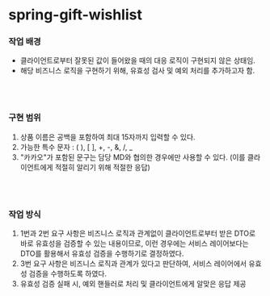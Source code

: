 # spring-gift-wishlist

### 작업 배경

- 클라이언트로부터 잘못된 값이 들어왔을 때의 대응 로직이 구현되지 않은 상태임.
- 해당 비즈니스 로직을 구현하기 위해, 유효성 검사 및 예외 처리를 추가하고자 함.

<br/>
<br/>

### 구현 범위

1. 상품 이름은 공백을 포함하여 최대 15자까지 입력할 수 있다.
2. 가능한 특수 문자 : ( ), [ ], +, -, &, /, _
3. "카카오"가 포함된 문구는 담당 MD와 협의한 경우에만 사용할 수 있다. (이를 클라이언트에게 적절히 알리기 위해 적절한 응답)

<br/>
<br/>

### 작업 방식

1. 1번과 2번 요구 사항은 비즈니스 로직과 관계없이 클라이언트로부터 받은 DTO로 바로 유효성을 검증할 수 있는 내용이므로, 이런 경우에는 서비스 레이어보다는 DTO를 활용해서 유효성 검증을 수행하기로 결정하였다.
2. 3번 요구 사항은 비즈니스 로직과 관계가 있다고 판단하여, 서비스 레이어에서 유효성 검증을 수행하도록 하였다.
3. 유효성 검증 실패 시, 예외 핸들러로 처리 및 클라이언트에게 알맞은 응답 제공